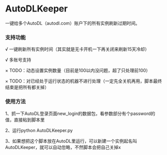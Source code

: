 # AutoDLKeeper
一键给多个AutoDL（autodl.com）账户下的所有实例刷新过期时间。

### 支持功能
√ 一键刷新所有实例时间（其实就是无卡开机一下再关闭来刷新15天冷却）

√ 多账号支持

× TODO：动态设置实例数量（目前是100以内没问题，超了只处理前100）

× TODO：对已经处于运行状态的机器不进行处理（一定先全关机再用，脚本最终结束是把所有都关掉）



### 使用方法
1、抓一下AutoDL登录页面new_login的数据包，看参数部分有个password的值，直接粘到脚本里

2、运行python AutoDLKeeper.py

3、如果想把这个脚本放在AutoDL里运行，可以新建一个实例起名叫AutoDLKeeper，就可以自动忽略，不然脚本会把自己关掉x

